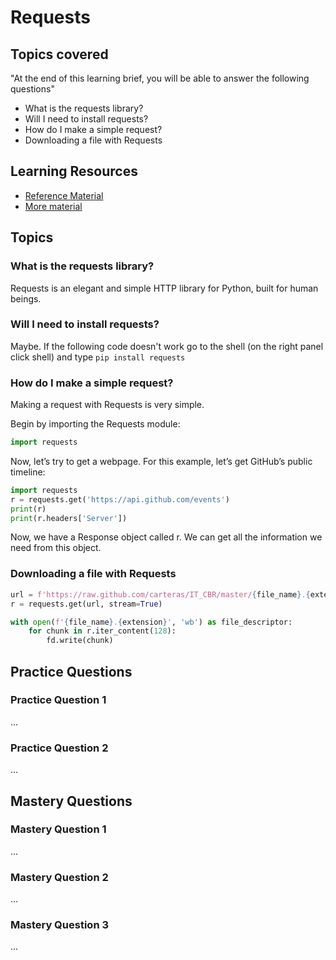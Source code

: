# Requests

## Topics covered

"At the end of this learning brief, you will be able to answer the following questions"

* What is the requests library?
* Will I need to install requests?
* How do I make a simple request?
* Downloading a file with Requests

## Learning Resources

* [Reference Material](https://docs.python-requests.org/en/latest/user/quickstart/)
* [More material](https://www.w3schools.com/python/module_requests.asp)

## Topics

### What is the requests library?

Requests is an elegant and simple HTTP library for Python, built for human beings.

### Will I need to install requests?

Maybe. If the following code doesn't work go to the shell (on the right panel click shell) and type `pip install requests`

### How do I make a simple request?

Making a request with Requests is very simple.

Begin by importing the Requests module:

```python
import requests
```
Now, let’s try to get a webpage. For this example, let’s get GitHub’s public timeline:

```python
import requests
r = requests.get('https://api.github.com/events')
print(r)
print(r.headers['Server'])
```

Now, we have a Response object called r. We can get all the information we need from this object.



### Downloading a file with Requests

```python
url = f'https://raw.github.com/carteras/IT_CBR/master/{file_name}.{extension}'
r = requests.get(url, stream=True)

with open(f'{file_name}.{extension}', 'wb') as file_descriptor:
    for chunk in r.iter_content(128):
        fd.write(chunk)
```

## Practice Questions

### Practice Question 1

...

### Practice Question 2

...

## Mastery Questions

### Mastery Question 1

...

### Mastery Question 2

...

### Mastery Question 3

...
